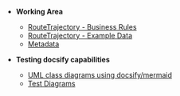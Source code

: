 - **Working Area**
  - [RouteTrajectory - Business Rules](fixm/RouteTrajectory.md)
  - [RouteTrajectory - Example Data](fixm/Example.md)
  - [Metadata](fixm/metadata.md)
    
- **Testing docsify capabilities**  
  - [UML class diagrams using docsify/mermaid](fixm/FIXM_UML_in_mermaid.md)  
  - [Test Diagrams](fixm/test_mermaid_diagrams.md)
